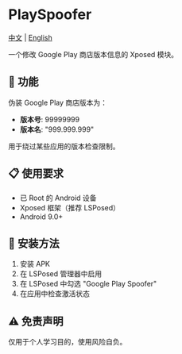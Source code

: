 # PlaySpoofer
[中文](README_zh.md) | [English](README.md)

一个修改 Google Play 商店版本信息的 Xposed 模块。

## 🚀 功能

伪装 Google Play 商店版本为：
- **版本号**: 99999999
- **版本名**: "999.999.999"

用于绕过某些应用的版本检查限制。

## 📋 使用要求

- 已 Root 的 Android 设备
- Xposed 框架（推荐 LSPosed）
- Android 9.0+

## 🔧 安装方法

1. 安装 APK
2. 在 LSPosed 管理器中启用
3. 在 LSPosed 中勾选 "Google Play Spoofer"
4. 在应用中检查激活状态

## ⚠️ 免责声明

仅用于个人学习目的，使用风险自负。
